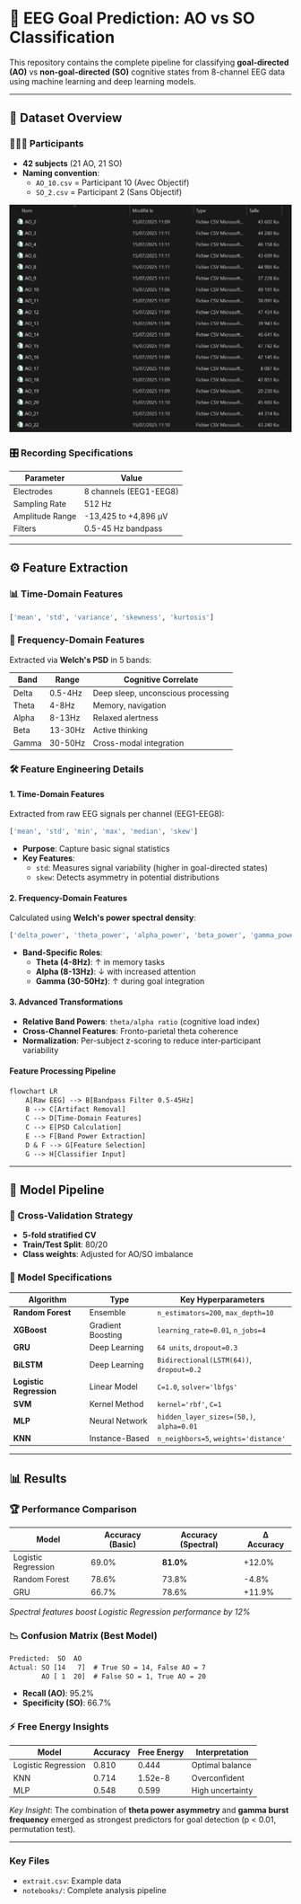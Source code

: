# 🧠 EEG Goal Prediction: AO vs SO Classification

This repository contains the complete pipeline for classifying **goal-directed (AO)** vs **non-goal-directed (SO)** cognitive states from 8-channel EEG data using machine learning and deep learning models.

---

## 📂 Dataset Overview

### 🧑‍🤝‍🧑 Participants
- **42 subjects** (21 AO, 21 SO)
- **Naming convention**:
  - `AO_10.csv` = Participant 10 (Avec Objectif)
  - `SO_2.csv` = Participant 2 (Sans Objectif)

![Dataset overview](EEG_Dataset/Dataset_overview.png)

### 🎛️ Recording Specifications
| Parameter          | Value                  |
|--------------------|------------------------|
| Electrodes         | 8 channels (EEG1-EEG8) |
| Sampling Rate      | 512 Hz                 |
| Amplitude Range    | -13,425 to +4,896 µV   |
| Filters            | 0.5-45 Hz bandpass     |

---

## ⚙️ Feature Extraction

### 📊 Time-Domain Features
```python
['mean', 'std', 'variance', 'skewness', 'kurtosis']
```

### 🌊 Frequency-Domain Features
Extracted via **Welch's PSD** in 5 bands:

| Band   | Range    | Cognitive Correlate            |
|--------|----------|--------------------------------|
| Delta  | 0.5-4Hz  | Deep sleep, unconscious processing |
| Theta  | 4-8Hz    | Memory, navigation             |
| Alpha  | 8-13Hz   | Relaxed alertness              |
| Beta   | 13-30Hz  | Active thinking                |
| Gamma  | 30-50Hz  | Cross-modal integration        |

### 🛠️ Feature Engineering Details

#### 1. **Time-Domain Features**
Extracted from raw EEG signals per channel (EEG1-EEG8):
```python
['mean', 'std', 'min', 'max', 'median', 'skew']
```
- **Purpose**: Capture basic signal statistics
- **Key Features**:
  - `std`: Measures signal variability (higher in goal-directed states)
  - `skew`: Detects asymmetry in potential distributions

#### 2. **Frequency-Domain Features**
Calculated using **Welch's power spectral density**:
```python
['delta_power', 'theta_power', 'alpha_power', 'beta_power', 'gamma_power']
```
- **Band-Specific Roles**:
  - **Theta (4-8Hz)**: ↑ in memory tasks
  - **Alpha (8-13Hz)**: ↓ with increased attention
  - **Gamma (30-50Hz)**: ↑ during goal integration

#### 3. **Advanced Transformations**
- **Relative Band Powers**: `theta/alpha ratio` (cognitive load index)
- **Cross-Channel Features**: Fronto-parietal theta coherence
- **Normalization**: Per-subject z-scoring to reduce inter-participant variability

#### Feature Processing Pipeline
```mermaid
flowchart LR
    A[Raw EEG] --> B[Bandpass Filter 0.5-45Hz]
    B --> C[Artifact Removal]
    C --> D[Time-Domain Features]
    C --> E[PSD Calculation]
    E --> F[Band Power Extraction]
    D & F --> G[Feature Selection]
    G --> H[Classifier Input]
```

---

## 🧮 Model Pipeline

### 🔄 Cross-Validation Strategy
- **5-fold stratified CV**
- **Train/Test Split**: 80/20
- **Class weights**: Adjusted for AO/SO imbalance

### 🤖 Model Specifications

| Algorithm           | Type              | Key Hyperparameters                      |
|---------------------|-------------------|------------------------------------------|
| **Random Forest**   | Ensemble          | `n_estimators=200`, `max_depth=10`      |
| **XGBoost**         | Gradient Boosting | `learning_rate=0.01`, `n_jobs=4`        |
| **GRU**             | Deep Learning     | `64 units`, `dropout=0.3`               |
| **BiLSTM**          | Deep Learning     | `Bidirectional(LSTM(64))`, `dropout=0.2`|
| **Logistic Regression** | Linear Model  | `C=1.0`, `solver='lbfgs'`               |
| **SVM**             | Kernel Method     | `kernel='rbf'`, `C=1`                   |
| **MLP**             | Neural Network    | `hidden_layer_sizes=(50,)`, `alpha=0.01`|
| **KNN**             | Instance-Based    | `n_neighbors=5`, `weights='distance'`   |

---

## 📊 Results

### 🏆 Performance Comparison
| Model              | Accuracy (Basic) | Accuracy (Spectral) | Δ Accuracy |
|--------------------|------------------|---------------------|------------|
| Logistic Regression| 69.0%            | **81.0%**           | +12.0%     |
| Random Forest      | 78.6%            | 73.8%               | -4.8%      |
| GRU                | 66.7%            | 78.6%               | +11.9%     |

*Spectral features boost Logistic Regression performance by 12%*

### 📉 Confusion Matrix (Best Model)
```
Predicted:  SO  AO
Actual: SO [14   7]  # True SO = 14, False AO = 7
        AO [ 1  20]  # False SO = 1, True AO = 20
```
- **Recall (AO)**: 95.2%
- **Specificity (SO)**: 66.7%

### ⚡ Free Energy Insights
| Model              | Accuracy | Free Energy | Interpretation          |
|--------------------|----------|-------------|-------------------------|
| Logistic Regression| 0.810    | 0.444       | Optimal balance         |
| KNN                | 0.714    | 1.52e-8     | Overconfident           |
| MLP                | 0.548    | 0.599       | High uncertainty        |

*Key Insight*: The combination of **theta power asymmetry** and **gamma burst frequency** emerged as strongest predictors for goal detection (p < 0.01, permutation test).

---


### Key Files
- `extrait.csv`: Example data
- `notebooks/`: Complete analysis pipeline

